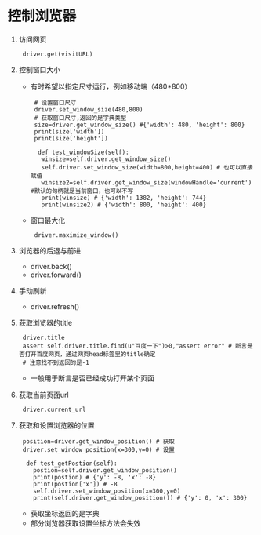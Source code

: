 # 控制浏览器
1. 访问网页
   ```
    driver.get(visitURL)
   ```
2. 控制窗口大小
   * 有时希望以指定尺寸运行，例如移动端（480*800）
     ```
	  # 设置窗口尺寸
      driver.set_window_size(480,800)
      # 获取窗口尺寸,返回的是字典类型
      size=driver.get_window_size() #{'width': 480, 'height': 800}
      print(size['width'])
      print(size['height'])
	 
     ```
	 ```
	   def test_windowSize(self):
        winsize=self.driver.get_window_size()
        self.driver.set_window_size(width=800,height=400) # 也可以直接赋值
        winsize2=self.driver.get_window_size(windowHandle='current') #默认的句柄就是当前窗口，也可以不写
        print(winsize) # {'width': 1382, 'height': 744}
        print(winsize2) # {'width': 800, 'height': 400}
	 ```
   * 窗口最大化
     ```
      driver.maximize_window()
     ```
3. 浏览器的后退与前进
   * driver.back()
   * driver.forward()

4. 手动刷新
   * driver.refresh()
   
5. 获取浏览器的title
   ```
    driver.title
	assert self.driver.title.find(u"百度一下")>0,"assert error" # 断言是否打开百度网页，通过网页head标签里的title确定
	# 注意找不到返回的是-1
   ```
   * 一般用于断言是否已经成功打开某个页面
6. 获取当前页面url
   ```
    driver.current_url
   ```
7. 获取和设置浏览器的位置
   ```
    position=driver.get_window_position() # 获取
	driver.set_window_position(x=300,y=0) # 设置
   ``` 
   ```
     def test_getPostion(self):
       postion=self.driver.get_window_position()
       print(postion) # {'y': -8, 'x': -8}
       print(postion['x']) # -8
       self.driver.set_window_position(x=300,y=0)
       print(self.driver.get_window_position()) # {'y': 0, 'x': 300}
   ```   
   * 获取坐标返回的是字典
   * 部分浏览器获取设置坐标方法会失效